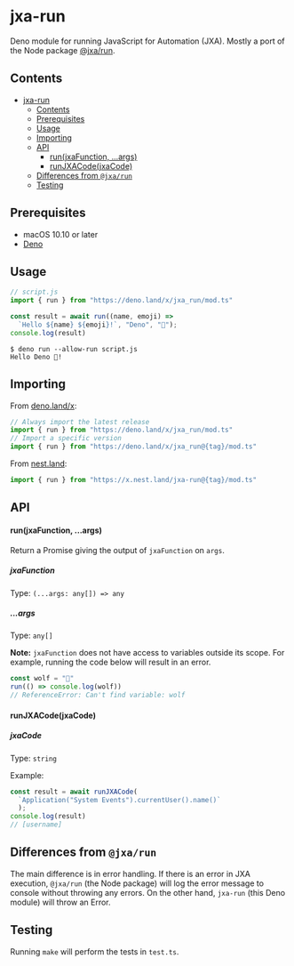 # jxa-run

Deno module for running JavaScript for Automation (JXA). Mostly a port of the Node package [@jxa/run](https://github.com/JXA-userland/JXA/tree/master/packages/%40jxa/run). 

## Contents
- [jxa-run](#jxa-run)
  - [Contents](#contents)
  - [Prerequisites](#prerequisites)
  - [Usage](#usage)
  - [Importing](#importing)
  - [API](#api)
      - [run(jxaFunction, ...args)](#runjxafunction-args)
      - [runJXACode(jxaCode)](#runjxacodejxacode)
  - [Differences from `@jxa/run`](#differences-from-jxarun)
  - [Testing](#testing)

## Prerequisites

- macOS 10.10 or later
- [Deno](https://deno.land/#installation)

## Usage

```js
// script.js
import { run } from "https://deno.land/x/jxa_run/mod.ts"

const result = await run((name, emoji) =>
  `Hello ${name} ${emoji}!`, "Deno", "🦕");
console.log(result)
```

```shell
$ deno run --allow-run script.js
Hello Deno 🦕!
```

## Importing

From [deno.land/x](https://deno.land/x/jxa_run):

```ts
// Always import the latest release
import { run } from "https://deno.land/x/jxa_run/mod.ts"
// Import a specific version
import { run } from "https://deno.land/x/jxa_run@{tag}/mod.ts"
```

From [nest.land](https://nest.land/package/jxa-run):

```ts
import { run } from "https://x.nest.land/jxa-run@{tag}/mod.ts"
```

## API

#### run(jxaFunction, ...args)

Return a Promise giving the output of `jxaFunction` on `args`.

##### jxaFunction

Type: `(...args: any[]) => any`

##### ...args

Type: `any[]`

**Note:** `jxaFunction` does not have access to variables outside its scope. For example, running the code below will result in an error.

```js
const wolf = "🐺"
run(() => console.log(wolf))
// ReferenceError: Can't find variable: wolf
```
#### runJXACode(jxaCode)

##### jxaCode

Type: `string`

Example:

```js
const result = await runJXACode(
  `Application("System Events").currentUser().name()`
  );
console.log(result) 
// [username]
```

## Differences from `@jxa/run`

The main difference is in error handling. If there is an error in JXA execution, `@jxa/run` (the Node package) will log the error message to console without throwing any errors. On the other hand, `jxa-run` (this Deno module) will throw an Error. 

## Testing

Running `make` will perform the tests in `test.ts`. 